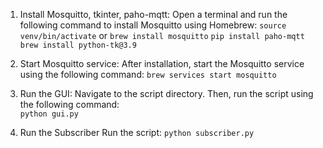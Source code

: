 1. Install Mosquitto, tkinter, paho-mqtt:
Open a terminal and run the following command to install Mosquitto using Homebrew:
`source venv/bin/activate` or
`brew install mosquitto`
`pip install paho-mqtt`
`brew install python-tk@3.9` <your python version>

1. Start Mosquitto service:
After installation, start the Mosquitto service using the following command:
`brew services start mosquitto`

1. Run the GUI:
Navigate to the script directory. Then, run the script using the following command:   
`python gui.py`

1. Run the Subscriber
Run the script:
`python subscriber.py`


